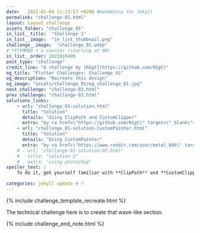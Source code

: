 ```yaml
---
date:   2022-01-04 11:13:57 +0200 #mandatory for Jekyll
permalink: "challenge-01.html"
layout: layout_challenge
assets_folder: "challenge_01"
in_list__title:  "Challenge 1"
in_list__image:  "in_list_thumbnail.png"
challenge__image:  "challenge_01.webp"
# YYYYMMDD + a counter (starting at 00)
in_list__order: 2022010400
post_type: "challenge"
credit_line: "A challenge by [RGgt](https://github.com/RGgt)"
og_title: "Flutter Challenges: Challenge 01"
og_description: "Recreate this design"
og_image: "assets/challenge_01/og_challenge_01.jpg"
next_challenge: "challenge-02.html"
prev_challenge: "challenge-03.html"
solutions_links: 
    - url: "challenge_01-solution.html"
      title: "Solution"
      details: "Using ClipPath and CustomClipper"
      extra: "by <a href=\"https://github.com/RGgt\" target=\"_blank\">RGgt</a>"
    - url: "challenge_01-solution-CustomPainter.html"
      title: "Solution"
      details: "Using CustomPainter"
      extra: "by <a href=\"https://www.reddit.com/user/metal_666\" target=\"_blank\">metal_666</a>"
    # - url: "challenge-01-solution-02.html"
    #   title: "solution 2"
    #   extra: "using photoshop"
spoiler_text: |
    To do it, get yourself familiar with **ClipPath** and **CustomClipper**. Experiment with **Bezier curves** until you are happy with the result.

categories: jekyll update # ?
---
```

{% include challenge_template_recreate.html  %}

The technical challenge here is to create that wave-like section.

{% include challenge_end_note.html  %}
